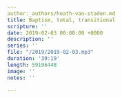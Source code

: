 ```yaml
---
author:_authors/heath-van-staden.md
title: Baptism, total, transitional
scripture: ''
date: 2019-02-03 00:00:00 +0000
description: ''
series: ''
file: "/2019/2019-02-03.mp3"
duration: '39:19'
length: 59196448
image: ''
notes: ''

---
```

